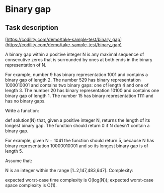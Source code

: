 # Binary gap

## Task description

[https://codility.com/demo/take-sample-test/binary_gap](https://codility.com/demo/take-sample-test/binary_gap)

A binary gap within a positive integer N is any maximal sequence of consecutive zeros that is surrounded by ones at both ends in the binary representation of N.

For example, number 9 has binary representation 1001 and contains a binary gap of length 2. The number 529 has binary representation 1000010001 and contains two binary gaps: one of length 4 and one of length 3. The number 20 has binary representation 10100 and contains one binary gap of length 1. The number 15 has binary representation 1111 and has no binary gaps.

Write a function:

def solution(N)
that, given a positive integer N, returns the length of its longest binary gap. The function should return 0 if N doesn't contain a binary gap.

For example, given N = 1041 the function should return 5, because N has binary representation 10000010001 and so its longest binary gap is of length 5.

Assume that:

N is an integer within the range [1..2,147,483,647].
Complexity:

expected worst-case time complexity is O(log(N));
expected worst-case space complexity is O(1).

